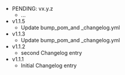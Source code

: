 * PENDING: vx.y.z
    * ...
* v1.1.5
    * Update bump_pom_and _changelog.yml
* v1.1.3
    * Update bump_pom_and _changelog.yml
* v1.1.2
    * second Changelog entry
* v1.1.1
    * Initial Changelog entry
